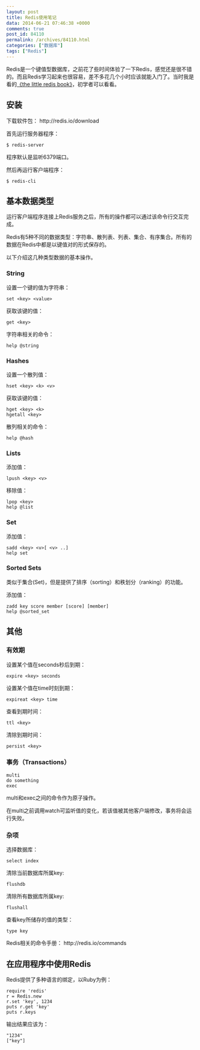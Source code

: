 ```yaml
---
layout: post
title: Redis使用笔记
data: 2014-06-21 07:46:38 +0000
comments: true
post_id: 84110
permalink: /archives/84110.html
categories: ["数据库"]
tags: ["Redis"]
---
```


<p>Redis是一个键值型数据库，之前花了些时间体验了一下Redis，感觉还是很不错的。而且Redis学习起来也很容易，差不多花几个小时应该就能入门了。当时我是看的<a href="https://github.com/karlseguin/the-little-redis-book">《the little redis book》</a>，初学者可以看看。</p>
<h2>安装</h2>
<p>下载软件包： http://redis.io/download</p>
<p>首先运行服务器程序：</p>
<pre><code>$ redis-server
</code></pre>
<p>程序默认是监听6379端口。</p>
<p>然后再运行客户端程序：</p>
<pre><code>$ redis-cli
</code></pre>
<h2>基本数据类型</h2>
<p>运行客户端程序连接上Redis服务之后，所有的操作都可以通过该命令行交互完成。</p>
<p>Redis有5种不同的数据类型：字符串、散列表、列表、集合、有序集合。所有的数据在Redis中都是以键值对的形式保存的。</p>
<p>以下介绍这几种类型数据的基本操作。</p>
<h3>String</h3>
<p>设置一个键的值为字符串：  </p>
<pre><code>set &lt;key&gt; &lt;value&gt;
</code></pre>
<p>获取该键的值：  </p>
<pre><code>get &lt;key&gt;
</code></pre>
<p>字符串相关的命令：  </p>
<pre><code>help @string
</code></pre>
<h3>Hashes</h3>
<p>设置一个散列值：  </p>
<pre><code>hset &lt;key&gt; &lt;k&gt; &lt;v&gt;
</code></pre>
<p>获取该键的值：  </p>
<pre><code>hget &lt;key&gt; &lt;k&gt;  
hgetall &lt;key&gt;
</code></pre>
<p>散列相关的命令：  </p>
<pre><code>help @hash
</code></pre>
<h3>Lists</h3>
<p>添加值：  </p>
<pre><code>lpush &lt;key&gt; &lt;v&gt;
</code></pre>
<p>移除值：  </p>
<pre><code>lpop &lt;key&gt;  
help @list
</code></pre>
<h3>Set</h3>
<p>添加值：  </p>
<pre><code>sadd &lt;key&gt; &lt;v&gt;[ &lt;v&gt; ..]  
help set
</code></pre>
<h3>Sorted Sets</h3>
<p>类似于集合(Set)，但是提供了排序（sorting）和秩划分（ranking）的功能。</p>
<p>添加值：  </p>
<pre><code>zadd key score member [score] [member]   
help @sorted_set
</code></pre>
<h2>其他</h2>
<h3>有效期</h3>
<p>设置某个值在seconds秒后到期：  </p>
<pre><code>expire &lt;key&gt; seconds
</code></pre>
<p>设置某个值在time时刻到期：  </p>
<pre><code>expireat &lt;key&gt; time
</code></pre>
<p>查看到期时间：  </p>
<pre><code>ttl &lt;key&gt;
</code></pre>
<p>清除到期时间：  </p>
<pre><code>persist &lt;key&gt;
</code></pre>
<h3>事务（Transactions）</h3>
<pre><code>multi  
do something  
exec
</code></pre>
<p>multi和exec之间的命令作为原子操作。</p>
<p>在multi之前调用watch可监听值的变化，若该值被其他客户端修改，事务将会运行失败。</p>
<h3>杂项</h3>
<p>选择数据库：</p>
<pre><code>select index
</code></pre>
<p>清除当前数据库所属key:</p>
<pre><code>flushdb
</code></pre>
<p>清除所有数据库所属key:</p>
<pre><code>flushall
</code></pre>
<p>查看key所储存的值的类型：</p>
<pre><code>type key
</code></pre>
<p>Redis相关的命令手册： http://redis.io/commands</p>
<h2>在应用程序中使用Redis</h2>
<p>Redis提供了多种语言的绑定，以Ruby为例：</p>
<pre><code>require 'redis'
r = Redis.new
r.set 'key', 1234
puts r.get 'key'
puts r.keys
</code></pre>
<p>输出结果应该为：</p>
<pre><code>"1234"
["key"]
</code></pre>
